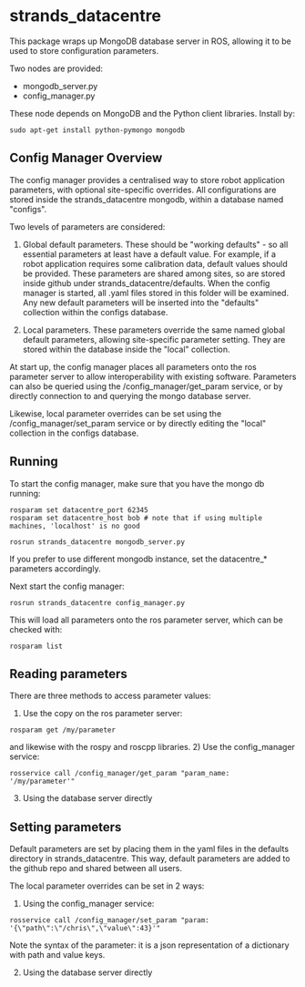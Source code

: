 strands_datacentre
==================

This package wraps up MongoDB database server in ROS, allowing it to be used to store configuration parameters.

Two nodes are provided:
- mongodb_server.py
- config_manager.py

These node depends on MongoDB and the Python client libraries. Install by:

```
sudo apt-get install python-pymongo mongodb
```

Config Manager Overview
-----------------------

The config manager provides a centralised way to store robot application parameters, with optional site-specific overrides. All configurations are stored inside the strands_datacentre mongodb, within a database named "configs". 

Two levels of parameters are considered:

1) Global default parameters. 
These should be "working defaults" - so all essential parameters at least have a default value. For example, if a robot application requires some calibration data, default values should be provided.
These parameters are shared among sites, so are stored inside github under strands_datacentre/defaults. When the config manager is started, all .yaml files stored in this folder will be examined. Any new default parameters will be inserted into the "defaults" collection within the configs database.

2) Local parameters.
These parameters override the same named  global default parameters, allowing site-specific parameter setting. They are stored within the database inside the "local" collection.

At start up, the config manager places all parameters onto the ros parameter server to allow interoperability with existing software. Parameters can also be queried using the /config_manager/get_param service, or by directly connection to and querying the mongo database server.

Likewise, local parameter overrides can be set using the /config_manager/set_param service or by directly editing the "local" collection in the configs database.


Running
-------

To start the config manager, make sure that you have the mongo db running:

```
rosparam set datacentre_port 62345
rosparam set datacentre_host bob # note that if using multiple machines, 'localhost' is no good

rosrun strands_datacentre mongodb_server.py
```

If you prefer to use different mongodb instance, set the datacentre_* parameters accordingly.

Next start the config manager:

```
rosrun strands_datacentre config_manager.py
```

This will load all parameters onto the ros parameter server, which can be checked with:
```
rosparam list
```


Reading parameters
------------------

There are three methods to access parameter values:
1) Use the copy on the ros parameter server:
```
rosparam get /my/parameter
```
and likewise with the rospy and roscpp libraries.
2) Use the config_manager service:
```
rosservice call /config_manager/get_param "param_name: '/my/parameter'" 
```
3) Using the database server directly


Setting parameters
------------------
Default parameters are set by placing them in the yaml files in the defaults directory in strands_datacentre. This way, default parameters are added to the github repo and shared between all users.

The local parameter overrides can be set in 2 ways:
1) Using the config_manager service:
```
rosservice call /config_manager/set_param "param: '{\"path\":\"/chris\",\"value\":43}'" 
```

Note the syntax of the parameter: it is a json representation of a dictionary with path and value keys.

2) Using the database server directly
